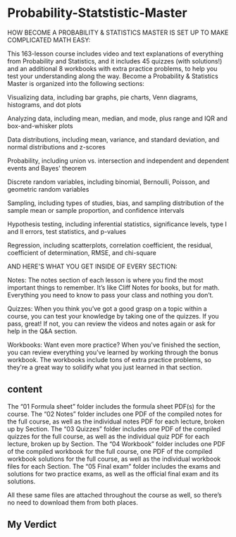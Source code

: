 # Probability-Statstistic-Master
HOW BECOME A PROBABILITY & STATISTICS MASTER IS SET UP TO MAKE COMPLICATED MATH EASY:

This 163-lesson course includes video and text explanations of everything from Probability and Statistics, and it includes 45 quizzes (with solutions!) and an additional 8 workbooks with extra practice problems, to help you test your understanding along the way. Become a Probability & Statistics Master is organized into the following sections:

Visualizing data, including bar graphs, pie charts, Venn diagrams, histograms, and dot plots

Analyzing data, including mean, median, and mode, plus range and IQR and box-and-whisker plots

Data distributions, including mean, variance, and standard deviation, and normal distributions and z-scores

Probability, including union vs. intersection and independent and dependent events and Bayes' theorem

Discrete random variables, including binomial, Bernoulli, Poisson, and geometric random variables

Sampling, including types of studies, bias, and sampling distribution of the sample mean or sample proportion, and confidence intervals

Hypothesis testing, including inferential statistics, significance levels, type I and II errors, test statistics, and p-values

Regression, including scatterplots, correlation coefficient, the residual, coefficient of determination, RMSE, and chi-square



AND HERE'S WHAT YOU GET INSIDE OF EVERY SECTION:

Notes: The notes section of each lesson is where you find the most important things to remember. It’s like Cliff Notes for books, but for math. Everything you need to know to pass your class and nothing you don’t.

Quizzes: When you think you’ve got a good grasp on a topic within a course, you can test your knowledge by taking one of the quizzes. If you pass, great! If not, you can review the videos and notes again or ask for help in the Q&A section.

Workbooks: Want even more practice? When you've finished the section, you can review everything you've learned by working through the bonus workbook. The workbooks include tons of extra practice problems, so they're a great way to solidify what you just learned in that section.


## content
The “01 Formula sheet” folder includes the formula sheet PDF(s) for the course.
The “02 Notes” folder includes one PDF of the compiled notes for the full course, as well as the individual notes PDF for each lecture, broken up by Section.
The “03 Quizzes” folder includes one PDF of the compiled quizzes for the full course, as well as the individual quiz PDF for each lecture, broken up by Section.
The “04 Workbook” folder includes one PDF of the compiled workbook for the full course, one PDF of the compiled workbook solutions for the full course, as well as the individual workbook files for each Section.
The “05 Final exam” folder includes the exams and solutions for two practice exams, as well as the official final exam and its solutions.

All these same files are attached throughout the course as well, so there’s no need to download them from both places.

## My Verdict

